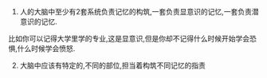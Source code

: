 1. 人的大脑中至少有2套系统负责记忆的构筑,一套负责显意识的记忆,一套负责潜意识的记忆.

比如你可以记得大学里学的专业,这是显意识,但是你却不记得什么时候开始学会恐惧,什么时候学会愤怒.

2. 大脑中应该有特定的,不同的部位,担当着构筑不同记忆的指责